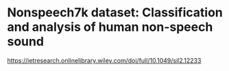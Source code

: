 # Nonspeech7k dataset: Classification and analysis of human non-speech sound

https://ietresearch.onlinelibrary.wiley.com/doi/full/10.1049/sil2.12233


